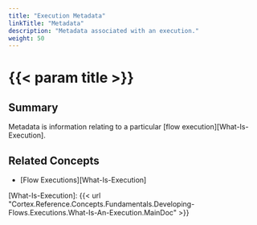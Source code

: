 ```yaml
---
title: "Execution Metadata"
linkTitle: "Metadata"
description: "Metadata associated with an execution."
weight: 50
---
```


# {{< param title >}}

## Summary

Metadata is information relating to a particular [flow execution][What-Is-Execution].

## Related Concepts

- [Flow Executions][What-Is-Execution]

[What-Is-Execution]: {{< url "Cortex.Reference.Concepts.Fundamentals.Developing-Flows.Executions.What-Is-An-Execution.MainDoc" >}}